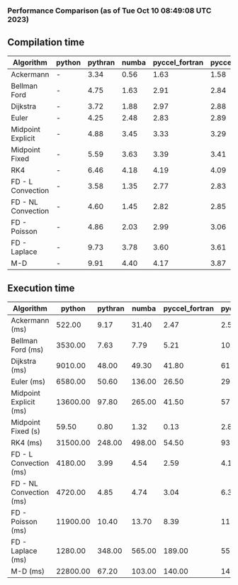### Performance Comparison (as of Tue Oct 10 08:49:08 UTC 2023)
## Compilation time
Algorithm                 | python                    | pythran                   | numba                     | pyccel_fortran            | pyccel_c                 
------------------------- | ------------------------- | ------------------------- | ------------------------- | ------------------------- | -------------------------
Ackermann                 | -                         | 3.34                      | 0.56                      | 1.63                      | 1.58                     
Bellman Ford              | -                         | 4.75                      | 1.63                      | 2.91                      | 2.84                     
Dijkstra                  | -                         | 3.72                      | 1.88                      | 2.97                      | 2.88                     
Euler                     | -                         | 4.25                      | 2.48                      | 2.83                      | 2.89                     
Midpoint Explicit         | -                         | 4.88                      | 3.45                      | 3.33                      | 3.29                     
Midpoint Fixed            | -                         | 5.59                      | 3.63                      | 3.39                      | 3.41                     
RK4                       | -                         | 6.46                      | 4.18                      | 4.19                      | 4.09                     
FD - L Convection         | -                         | 3.58                      | 1.35                      | 2.77                      | 2.83                     
FD - NL Convection        | -                         | 4.60                      | 1.45                      | 2.82                      | 2.85                     
FD - Poisson              | -                         | 4.86                      | 2.03                      | 2.99                      | 3.06                     
FD - Laplace              | -                         | 9.73                      | 3.78                      | 3.60                      | 3.61                     
M-D                       | -                         | 9.91                      | 4.40                      | 4.17                      | 3.87                     

## Execution time
Algorithm                 | python                    | pythran                   | numba                     | pyccel_fortran            | pyccel_c                 
------------------------- | ------------------------- | ------------------------- | ------------------------- | ------------------------- | -------------------------
Ackermann (ms)            | 522.00                    | 9.17                      | 31.40                     | 2.47                      | 2.55                     
Bellman Ford (ms)         | 3530.00                   | 7.63                      | 7.79                      | 5.21                      | 10.40                    
Dijkstra (ms)             | 9010.00                   | 48.00                     | 49.30                     | 41.80                     | 61.60                    
Euler (ms)                | 6580.00                   | 50.60                     | 136.00                    | 26.50                     | 290.00                   
Midpoint Explicit (ms)    | 13600.00                  | 97.80                     | 265.00                    | 41.50                     | 576.00                   
Midpoint Fixed (s)        | 59.50                     | 0.80                      | 1.32                      | 0.13                      | 2.84                     
RK4 (ms)                  | 31500.00                  | 248.00                    | 498.00                    | 54.50                     | 932.00                   
FD - L Convection (ms)    | 4180.00                   | 3.99                      | 4.54                      | 2.59                      | 4.13                     
FD - NL Convection (ms)   | 4720.00                   | 4.85                      | 4.74                      | 3.04                      | 6.30                     
FD - Poisson (ms)         | 11900.00                  | 10.40                     | 13.70                     | 8.39                      | 11.60                    
FD - Laplace (ms)         | 1280.00                   | 348.00                    | 565.00                    | 189.00                    | 552.00                   
M-D (ms)                  | 22800.00                  | 67.20                     | 103.00                    | 140.00                    | 144.00                   
